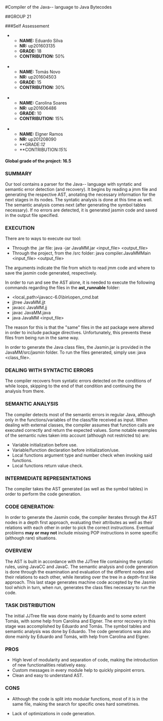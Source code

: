 #Compiler of the Java-- language to Java Bytecodes

##GROUP 21

###Self Assessement

*   * **NAME:** Eduardo Silva
    * **NR:** up201603135 
    * **GRADE:** 18 
    * **CONTRIBUTION:** 50%
    <br>
*   * **NAME:** Tomás Novo
    * **NR:** up201604503 
    * **GRADE:** 15 
    * **CONTRIBUTION:** 30%
    <br>
*   * **NAME:** Carolina Soares
    * **NR:** up201606486 
    * **GRADE:** 10
    * **CONTRIBUTION:** 15%
    <br>
*   * **NAME:** Elgner Ramos
    * **NR:** up201208090 
    * **GRADE:*12* 
    * **CONTRIBUTION:*15%*

#### Global grade of the project: 16.5

### SUMMARY 
Our tool contains a parser for the Java-- language with syntatic and semantic error detection (and recovery). It begins by reading a jmm file and generating the respective AST, anotating the necessary information for the next stages in its nodes. The syntatic analysis is done at this time as well. 
The semantic analysis comes next (after generating the symbol tables necessary). If no errors are detected, it is generated jasmin code and saved in the output file specified. 

### EXECUTION
There are to ways to execute our tool:

* Through the .jar file: java -jar JavaMM.jar <input_file> <output_file>
* Through the project, from the /src folder: java compiler.JavaMMMain <input_file> <output_file>

The arguments indicate the file from which to read jmm code and where to save the jasmin code generated, respectively.

In order to run and see the AST alone, it is needed to execute the following commands regarding the files in the **ast_runnable** folder:

* <local_path>\javacc-6.0\bin\open_cmd.bat
* jjtree JavaMM.jjt
* javacc JavaMM.jj
* javac JavaMM.java
* java JavaMM <input_file>

The reason for this is that the "same" files in the ast package were altered in order to include package directives. Unfortunately, this prevents these files from being run in the same way.

In order to generate the Java class files, the Jasmin.jar is provided in the JavaMM/src/jasmin folder. To run the files generated, simply use: java <class_file>.

### DEALING WITH SYNTACTIC ERRORS
The compiler recovers from syntatic errors detected on the conditions of while loops, skipping to the end of that condition and continuing the analysis from there.

### SEMANTIC ANALYSIS
The compiler detects most of the semantic errors in regular Java, although only in the functions/variables of the class/file received as input. When dealing with external classes, the compiler assumes that function calls are executed correctly and return the expected values. 
Some notable exemples of the semantic rules taken into account (although not restricted to) are:

* Variable initialization before use.
* Variable/function declaration before initialization/use.
* Local functions argument type and number check when invoking said functions.
* Local functions return value check.

### INTERMEDIATE REPRESENTATIONS
The compiler takes the AST generated (as well as the symbol tables) in order to perform the code generation.

### CODE GENERATION: 
In order to generate the Jasmin code, the compiler iterates through the AST nodes in a depth first approach, evaluating their attributes as well as their relations with each other in order to pick the correct instructions. Eventual problems **may or may not** include missing POP instructions in some specific (although rare) situations.

### OVERVIEW

The AST is built in accordance with the JJTree file containing the syntatic rules, using JavaCC and JavaC.
The semantic analysis and code generation is done through the examination and evaluation of the different nodes and their relations to each other, while iterating over the tree in a depth-first like approach.
This last stage generates machine code accepted by the Jasmin tool which in turn, when run, generates the class files necessary to run the code.

### TASK DISTRIBUTION
The initial JJTree file was done mainly by Eduardo and to some extent Tomás, with some help from Carolina and Elgner. The error recovery in this stage was accomplished by Eduardo and Tomás.
The symbol tables and semantic analysis was done by Eduardo.
The code generations was also done mainly by Eduardo and Tomás, with help from Carolina and Elgner.

### PROS

* High level of modularity and separation of code, making the introduction of new functionalities relatively easy.
* Custom messages in every module help to quickly pinpoint errors.
* Clean and easy to understand AST. 

### CONS

* Although the code is split into modular functions, most of it is in the same file, making the search for specific ones hard sometimes.

* Lack of optimizations in code generation.
